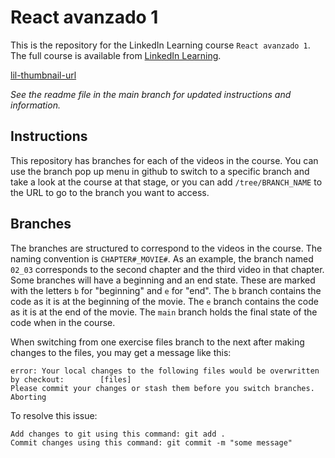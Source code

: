 # React avanzado 1
This is the repository for the LinkedIn Learning course `React avanzado 1`. The full course is available from [LinkedIn Learning][lil-course-url].

[lil-thumbnail-url]

_See the readme file in the main branch for updated instructions and information._
## Instructions
This repository has branches for each of the videos in the course. You can use the branch pop up menu in github to switch to a specific branch and take a look at the course at that stage, or you can add `/tree/BRANCH_NAME` to the URL to go to the branch you want to access.

## Branches
The branches are structured to correspond to the videos in the course. The naming convention is `CHAPTER#_MOVIE#`. As an example, the branch named `02_03` corresponds to the second chapter and the third video in that chapter. 
Some branches will have a beginning and an end state. These are marked with the letters `b` for "beginning" and `e` for "end". The `b` branch contains the code as it is at the beginning of the movie. The `e` branch contains the code as it is at the end of the movie. The `main` branch holds the final state of the code when in the course.

When switching from one exercise files branch to the next after making changes to the files, you may get a message like this:

    error: Your local changes to the following files would be overwritten by checkout:        [files]
    Please commit your changes or stash them before you switch branches.
    Aborting

To resolve this issue:
	
    Add changes to git using this command: git add .
	Commit changes using this command: git commit -m "some message"

[0]: # (Replace these placeholder URLs with actual course URLs)

[lil-course-url]: https://www.linkedin.com/learning/react-avanzado-1
[lil-thumbnail-url]: https://media-exp1.licdn.com/dms/image/C4E0DAQHg_j_oYoV5Xg/learning-public-crop_675_1200/0/1633352319305?e=1646960400&v=beta&t=3a9F-oiTd_EHndXnSf0He_wLGTyiyqmH4FcFYSw_Jtw

